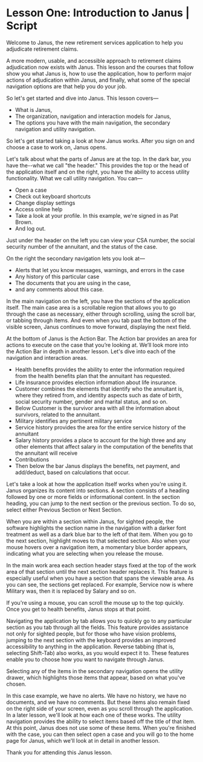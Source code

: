 # Lesson One: Introduction to Janus | Script

Welcome to Janus, the new retirement services application to help you adjudicate retirement claims.

A more modern, usable, and accessible approach to retirement claims adjudication now exists with Janus. This lesson and the courses that follow show you what Janus is, how to use the application, how to perform major actions of adjudication within Janus, and finally, what some of the special navigation options are that help you do your job.

So let's get started and dive into Janus. This lesson covers—

- What is Janus,
- The organization, navigation and interaction models for Janus,
- The options you have with the main navigation, the secondary navigation and utility navigation.

So let's get started taking a look at how Janus works. After you sign on and choose a case to work on, Janus opens.

Let's talk about what the parts of Janus are at the top. In the dark bar, you have the--what we call "the header." This provides the top or the head of the application itself and on the right, you have the ability to access utility functionality. What we call utility navigation. You can—

- Open a case
- Check out keyboard shortcuts
- Change display settings
- Access online help
- Take a look at your profile. In this example, we're signed in as Pat Brown.
- And log out.

Just under the header on the left you can view your CSA number, the social security number of the annuitant, and the status of the case.

On the right the secondary navigation lets you look at—

- Alerts that let you know messages, warnings, and errors in the case
- Any history of this particular case
- The documents that you are using in the case,
- and any comments about this case.

In the main navigation on the left, you have the sections of the application itself. The main case area is a scrollable region that allows you to go through the case as necessary, either through scrolling, using the scroll bar, or tabbing through items. And even when you tab past the bottom of the visible screen, Janus continues to move forward, displaying the next field.

At the bottom of Janus is the Action Bar. The Action bar provides an area for actions to execute on the case that you’re looking at. We’ll look more into the Action Bar in depth in another lesson. Let's dive into each of the navigation and interaction areas.

- Health benefits provides the ability to enter the information required from the health benefits plan that the annuitant has requested.
- Life insurance provides election information about life insurance.
- Customer combines the elements that identify who the annuitant is, where they retired from, and identity aspects such as date of birth, social security number, gender and marital status, and so on.
- Below Customer is the survivor area with all the information about survivors, related to the annuitant.
- Military identifies any pertinent military service
- Service history provides the area for the entire service history of the annuitant
- Salary history provides a place to account for the high three and any other elements that affect salary in the computation of the benefits that the annuitant will receive
- Contributions
- Then below the bar Janus displays the benefits, net payment, and add/deduct, based on calculations that occur.

Let's take a look at how the application itself works when you're using it. Janus organizes its content into sections. A section consists of a heading followed by one or more fields or informational content. In the section heading, you can jump to the next section or the previous section. To do so, select either Previous Section or Next Section.

When you are within a section within Janus, for sighted people, the software highlights the section name in the navigation with a darker font treatment as well as a dark blue bar to the left of that item. When you go to the next section, highlight moves to that selected section. Also when your mouse hovers over a navigation item, a momentary blue border appears, indicating what you are selecting when you release the mouse.

In the main work area each section header stays fixed at the top of the work area of that section until the next section header replaces it. This feature is especially useful when you have a section that spans the viewable area. As you can see, the sections get replaced. For example, Service now is where Military was, then it is replaced by Salary and so on.

If you're using a mouse, you can scroll the mouse up to the top quickly. Once you get to health benefits, Janus stops at that point.

Navigating the application by tab allows you to quickly go to any particular section as you tab through all the fields. This feature provides assistance not only for sighted people, but for those who have vision problems, jumping to the next section with the keyboard provides an improved accessibility to anything in the application. Reverse tabbing (that is, selecting Shift-Tab) also works, as you would expect it to. These features enable you to choose how you want to navigate through Janus.

Selecting any of the items in the secondary navigation opens the utility drawer, which highlights those items that appear, based on what you've chosen.

In this case example, we have no alerts. We have no history, we have no documents, and we have no comments. But these items also remain fixed on the right side of your screen, even as you scroll through the application. In a later lesson, we'll look at how each one of these works. The utility navigation provides the ability to select items based off the title of that item. At this point, Janus does not use some of these items. When you're finished with the case, you can then select open a case and you will go to the home page for Janus, which we'll look at in detail in another lesson.

Thank you for attending this Janus lesson.
